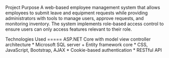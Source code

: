 Project Purpose
A web-based employee management system that allows employees to submit leave and equipment requests
while providing administrators with tools to manage users, approve requests, and monitoring inventory.
The system implements role-based access control to ensure users can only access features relevant to
their role. 

Technologies Used =====
ASP.NET Core with model view controller architecture *
Microsoft SQL server + Entity framework core *
CSS, JavaScript, Bootstrap, AJAX *
Cookie-based authentication *
RESTful API
